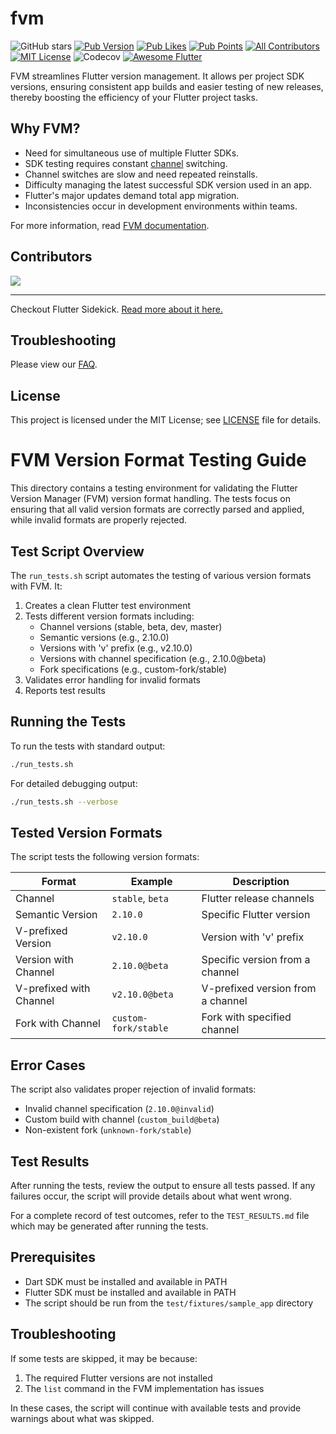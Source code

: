 # fvm

![GitHub stars](https://img.shields.io/github/stars/leoafarias/fvm?style=for-the-badge&logo=GitHub&logoColor=black&labelColor=white&color=dddddd)
[![Pub Version](https://img.shields.io/pub/v/fvm?label=version&style=for-the-badge&logo=dart&logoColor=3DB0F3&labelColor=white&color=3DB0F3)](https://pub.dev/packages/fvm/changelog)
[![Pub Likes](https://img.shields.io/pub/likes/fvm?style=for-the-badge&logo=dart&logoColor=3DB0F3&label=Pub%20Likes&labelColor=white&color=3DB0F3)](https://pub.dev/packages/fvm/score)
[![Pub Points](https://img.shields.io/pub/points/fvm?style=for-the-badge&logo=dart&logoColor=3DB0F3&label=Points&labelColor=white&color=3DB0F3)](https://pub.dev/packages/fvm/score)
[![All Contributors](https://img.shields.io/github/contributors/leoafarias/fvm?style=for-the-badge&color=018D5B&labelColor=004F32)](https://github.com/leoafarias/fvm/graphs/contributors)
[![MIT License](https://img.shields.io/github/license/leoafarias/fvm?style=for-the-badge&color=FF2E00&labelColor=CB2500)](https://opensource.org/licenses/mit-license.php)
![Codecov](https://img.shields.io/codecov/c/github/leoafarias/fvm?style=for-the-badge&color=FFD43A&labelColor=F3BE00)
[![Awesome Flutter](https://img.shields.io/badge/awesome-flutter-8A00CB?style=for-the-badge&color=8A00CB&labelColor=630092)](https://github.com/Solido/awesome-flutter)

FVM streamlines Flutter version management. It allows per project SDK versions, ensuring consistent app builds and easier testing of new releases, thereby boosting the efficiency of your Flutter project tasks.

## Why FVM?

- Need for simultaneous use of multiple Flutter SDKs.
- SDK testing requires constant [channel](https://github.com/flutter/flutter/wiki/Flutter-build-release-channels) switching.
- Channel switches are slow and need repeated reinstalls.
- Difficulty managing the latest successful SDK version used in an app.
- Flutter's major updates demand total app migration.
- Inconsistencies occur in development environments within teams.

For more information, read [FVM documentation](https://fvm.app).

## Contributors

<a href="https://github.com/leoafarias/fvm/graphs/contributors">
  <img src="https://contrib.rocks/image?repo=leoafarias/fvm" />
</a>

---

Checkout Flutter Sidekick. [Read more about it here.](https://github.com/leoafarias/sidekick)

## Troubleshooting

Please view our [FAQ](https://www.fvm.app/documentation/getting-started/faq).

## License

This project is licensed under the MIT License; see [LICENSE](LICENSE) file for details.

# FVM Version Format Testing Guide

This directory contains a testing environment for validating the Flutter Version Manager (FVM) version format handling. The tests focus on ensuring that all valid version formats are correctly parsed and applied, while invalid formats are properly rejected.

## Test Script Overview

The `run_tests.sh` script automates the testing of various version formats with FVM. It:

1. Creates a clean Flutter test environment
2. Tests different version formats including:
   - Channel versions (stable, beta, dev, master)
   - Semantic versions (e.g., 2.10.0)
   - Versions with 'v' prefix (e.g., v2.10.0)  
   - Versions with channel specification (e.g., 2.10.0@beta)
   - Fork specifications (e.g., custom-fork/stable)
3. Validates error handling for invalid formats
4. Reports test results

## Running the Tests

To run the tests with standard output:

```bash
./run_tests.sh
```

For detailed debugging output:

```bash
./run_tests.sh --verbose
```

## Tested Version Formats

The script tests the following version formats:

| Format | Example | Description |
|--------|---------|-------------|
| Channel | `stable`, `beta` | Flutter release channels |
| Semantic Version | `2.10.0` | Specific Flutter version |
| V-prefixed Version | `v2.10.0` | Version with 'v' prefix |
| Version with Channel | `2.10.0@beta` | Specific version from a channel |
| V-prefixed with Channel | `v2.10.0@beta` | V-prefixed version from a channel |
| Fork with Channel | `custom-fork/stable` | Fork with specified channel |

## Error Cases

The script also validates proper rejection of invalid formats:

- Invalid channel specification (`2.10.0@invalid`)
- Custom build with channel (`custom_build@beta`)
- Non-existent fork (`unknown-fork/stable`)

## Test Results

After running the tests, review the output to ensure all tests passed. If any failures occur, the script will provide details about what went wrong.

For a complete record of test outcomes, refer to the `TEST_RESULTS.md` file which may be generated after running the tests.

## Prerequisites

- Dart SDK must be installed and available in PATH
- Flutter SDK must be installed and available in PATH
- The script should be run from the `test/fixtures/sample_app` directory

## Troubleshooting

If some tests are skipped, it may be because:

1. The required Flutter versions are not installed
2. The `list` command in the FVM implementation has issues

In these cases, the script will continue with available tests and provide warnings about what was skipped.
